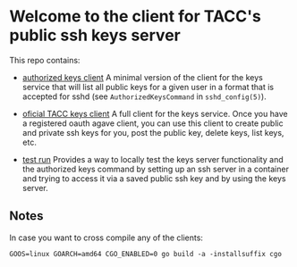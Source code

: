 # Welcome to the client for TACC's public ssh keys server

This repo contains:
* [authorized keys client](./authorizedkeycommand) A minimal version of the
client for the keys service that will list all public keys for a given user in
a format that is accepted for sshd (see `AuthorizedKeysCommand` in `sshd_config(5)`).

* [oficial TACC keys client](./tacc-keys) A full client for the keys service. 
Once you have a registered oauth agave client, you can use this client to 
create public and private ssh keys for you, post the public key, delete keys, 
list keys, etc.

* [test run](./test-run) Provides a way to locally test the keys server
functionality and the authorized keys command by setting up an ssh server in a
container and trying to access it via a saved public ssh key and by using the
keys server.

## Notes
In case you want to cross compile any of the clients:
```
GOOS=linux GOARCH=amd64 CGO_ENABLED=0 go build -a -installsuffix cgo
```
